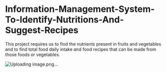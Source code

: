 # Information-Management-System-To-Identify-Nutritions-And-Suggest-Recipes
This project requires us to find the nutrients present in fruits and vegetables and to find total food daily intake and food recipes that can be made from those foods or vegetables.


![Uploading image.png…]()
